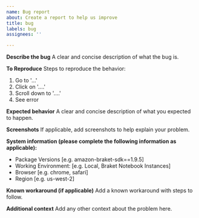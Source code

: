 ```yaml
---
name: Bug report
about: Create a report to help us improve
title: bug
labels: bug
assignees: ''

---
```


**Describe the bug**
A clear and concise description of what the bug is.

**To Reproduce**
Steps to reproduce the behavior:
1. Go to '...'
2. Click on '....'
3. Scroll down to '....'
4. See error

**Expected behavior**
A clear and concise description of what you expected to happen.

**Screenshots**
If applicable, add screenshots to help explain your problem.

**System information (please complete the following information as applicable):**
 - Package Versions [e.g. amazon-braket-sdk==1.9.5]
 - Working Environment: [e.g. Local, Braket Notebook Instances] 
 - Browser [e.g. chrome, safari]
 - Region [e.g. us-west-2]

 **Known workaround (if applicable)**
 Add a known workaround with steps to follow. 

**Additional context**
Add any other context about the problem here.
